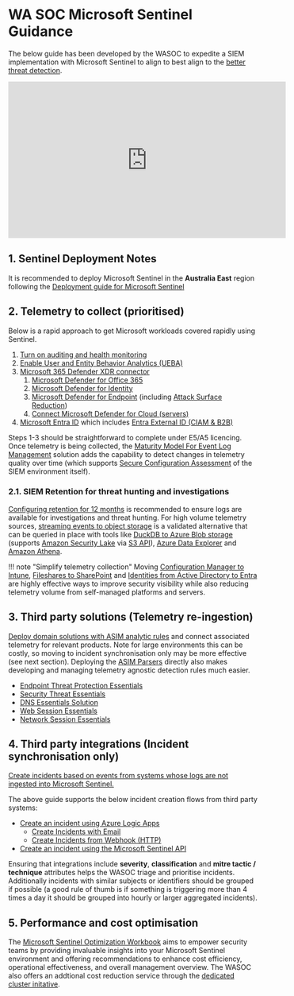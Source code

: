 # WA SOC Microsoft Sentinel Guidance

The below guide has been developed by the WASOC to expedite a SIEM implementation with Microsoft Sentinel to align to best align to the [better threat detection](https://soc.cyber.wa.gov.au//baselines/data-sources/#4-detection-checklist).

<iframe width="560" height="315" src="https://www.youtube-nocookie.com/embed/xu7UIRJ7tBw?si=HupWLNVC5TSjebn1" title="YouTube video player" frameborder="0" allow="accelerometer; autoplay; clipboard-write; encrypted-media; gyroscope; picture-in-picture; web-share" allowfullscreen></iframe>

## 1. Sentinel Deployment Notes

It is recommended to deploy Microsoft Sentinel in the **Australia East** region following the [Deployment guide for Microsoft Sentinel](https://learn.microsoft.com/en-us/azure/sentinel/deploy-overview)

## 2. Telemetry to collect (prioritised)

Below is a rapid approach to get Microsoft workloads covered rapidly using Sentinel.

1. [Turn on auditing and health monitoring](https://learn.microsoft.com/en-us/azure/sentinel/enable-monitoring)
1. [Enable User and Entity Behavior Analytics (UEBA)](https://learn.microsoft.com/en-us/azure/sentinel/enable-entity-behavior-analytics)
1. [Microsoft 365 Defender XDR connector](https://learn.microsoft.com/en-us/azure/sentinel/data-connectors/microsoft-365-defender)
    1. [Microsoft Defender for Office 365](https://learn.microsoft.com/en-us/microsoft-365/security/office-365-security/step-by-step-guides/step-by-step-guide-overview?view=o365-worldwide)
    1. [Microsoft Defender for Identity](https://learn.microsoft.com/en-us/defender-for-identity/quick-installation-guide)
    1. [Microsoft Defender for Endpoint](https://learn.microsoft.com/en-us/microsoft-365/security/defender-endpoint/mde-planning-guide?view=o365-worldwide) (including [Attack Surface Reduction](https://learn.microsoft.com/en-us/microsoft-365/security/defender-endpoint/overview-attack-surface-reduction?view=o365-worldwide))
    1. [Connect Microsoft Defender for Cloud (servers)](https://learn.microsoft.com/en-us/azure/sentinel/connect-defender-for-cloud)
1. [Microsoft Entra ID](https://learn.microsoft.com/en-us/azure/sentinel/data-connectors/microsoft-entra-id) which includes [Entra External ID (CIAM & B2B)](https://learn.microsoft.com/en-us/entra/external-id/external-identities-overview)

Steps 1-3 should be straightforward to complete under E5/A5 licencing. Once telemetry is being collected, the [Maturity Model For Event Log Management](https://github.com/Azure/Azure-Sentinel/tree/master/Solutions/MaturityModelForEventLogManagementM2131#onboarding-prerequisites) solution adds the capability to detect changes in telemetry quality over time (which supports [Secure Configuration Assessment](../guidelines/secure-configuration.md) of the SIEM environment itself).

### 2.1. SIEM Retention for threat hunting and investigations

[Configuring retention for 12 months](https://learn.microsoft.com/en-us/azure/sentinel/configure-data-retention) is recommended to ensure logs are available for investigations and threat hunting. For high volume telemetry sources, [streaming events to object storage](https://learn.microsoft.com/en-us/defender-xdr/streaming-api-storage) is a validated alternative that can be queried in place with tools like [DuckDB to Azure Blob storage](https://duckdb.org/docs/extensions/azure.html) (supports [Amazon Security Lake](https://docs.aws.amazon.com/security-lake/latest/userguide/what-is-security-lake.html) via [S3 API](https://duckdb.org/docs/extensions/httpfs/s3api)), [Azure Data Explorer](https://learn.microsoft.com/en-us/azure/data-explorer/kusto/query/schema-entities/external-tables) and [Amazon Athena](https://docs.aws.amazon.com/athena/latest/ug/getting-started.html).

!!! note "Simplify telemetry collection"
    Moving [Configuration Manager to Intune](https://learn.microsoft.com/en-us/mem/intune/fundamentals/deployment-guide-intune-setup), [Fileshares to SharePoint](https://learn.microsoft.com/en-us/sharepointmigration/fileshare-to-odsp-migration-guide) and [Identities from Active Directory to Entra](https://learn.microsoft.com/en-us/entra/architecture/road-to-the-cloud-migrate) are highly effective ways to improve security visibility while also reducing telemetry volume from self-managed platforms and servers.

## 3. Third party solutions (Telemetry re-ingestion)

[Deploy domain solutions with ASIM analytic rules](https://learn.microsoft.com/en-us/azure/sentinel/sentinel-solutions-catalog#domain-solutions) and connect associated telemetry for relevant products. Note for large environments this can be costly, so moving to incident synchronisation only may be more effective (see next section). Deploying the [ASIM Parsers](https://github.com/Azure/Azure-Sentinel/tree/master/ASIM) directly also makes developing and managing telemetry agnostic detection rules much easier.

- [Endpoint Threat Protection Essentials](https://azuremarketplace.microsoft.com/en-GB/marketplace/apps/azuresentinel.azure-sentinel-solution-endpointthreat?tab=Overview)
- [Security Threat Essentials](https://azuremarketplace.microsoft.com/en-GB/marketplace/apps/azuresentinel.azure-sentinel-solution-securitythreatessentialsol?tab=Overview)
- [DNS Essentials Solution](https://azuremarketplace.microsoft.com/en-GB/marketplace/apps/azuresentinel.azure-sentinel-solution-dns-domain?tab=Overview)
- [Web Session Essentials](https://azuremarketplace.microsoft.com/en-gb/marketplace/apps/azuresentinel.azure-sentinel-solution-websession-domain?tab=Overview)
- [Network Session Essentials](https://azuremarketplace.microsoft.com/en-GB/marketplace/apps/azuresentinel.azure-sentinel-solution-networksession?tab=Overview)

## 4. Third party integrations (Incident synchronisation only)

[Create incidents based on events from systems whose logs are not ingested into Microsoft Sentinel.](https://learn.microsoft.com/en-us/azure/sentinel/create-incident-manually)

The above guide supports the below incident creation flows from third party systems:

- [Create an incident using Azure Logic Apps](https://learn.microsoft.com/en-us/azure/sentinel/create-incident-manually#create-an-incident-using-azure-logic-apps)
    - [Create Incidents with Email](https://github.com/Azure/Azure-Sentinel/tree/master/Playbooks/Create%20Incidents%20with%20Email)
    - [Create Incidents from Webhook (HTTP)](https://github.com/Azure/Azure-Sentinel/tree/master/Playbooks/Create%20Incidents%20From%20Http)
- [Create an incident using the Microsoft Sentinel API](https://learn.microsoft.com/en-us/azure/sentinel/create-incident-manually#create-an-incident-using-the-microsoft-sentinel-api)

Ensuring that integrations include **severity**, **classification** and **mitre tactic / technique** attributes helps the WASOC triage and prioritise incidents. Additionally incidents with similar subjects or identifiers should be grouped if possible (a good rule of thumb is if something is triggering more than 4 times a day it should be grouped into hourly or larger aggregated incidents).

## 5. Performance and cost optimisation

The [Microsoft Sentinel Optimization Workbook](https://techcommunity.microsoft.com/t5/microsoft-sentinel-blog/introducing-microsoft-sentinel-optimization-workbook/ba-p/3901489) aims to empower security teams by providing invaluable insights into your Microsoft Sentinel environment and offering recommendations to enhance cost efficiency, operational effectiveness, and overall management overview. The WASOC also offers an addtional cost reduction service through the [dedicated cluster initative](https://soc.cyber.wa.gov.au//onboarding/#24-dedicated-cluster).
